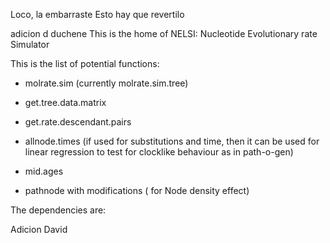 
Loco, la embarraste Esto hay que revertilo

adicion d duchene
This is the home of NELSI: Nucleotide Evolutionary rate Simulator

This is the list of potential functions:

- molrate.sim (currently molrate.sim.tree)

- get.tree.data.matrix

- get.rate.descendant.pairs

- allnode.times (if used for substitutions and time, then it can be used for linear regression to test for clocklike behaviour as in path-o-gen)

- mid.ages

- pathnode with modifications ( for Node density effect)





The dependencies are:

Adicion David